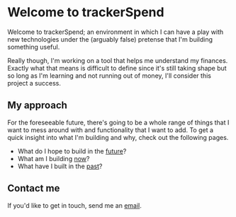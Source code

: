 # Welcome to trackerSpend

Welcome to trackerSpend; an environment in which I can have a play with new technologies under the (arguably false) pretense that I'm building something useful.

Really though, I'm working on a tool that helps me understand my finances. Exactly what that means is difficult to define since it's still taking shape but so long as I'm learning and not running out of money, I'll consider this project a success.

## My approach

For the foreseeable future, there's going to be a whole range of things that I want to mess around with and functionality that I want to add. To get a quick insight into what I'm building and why, check out the following pages.

* What do I hope to build in the [future](what/future.md)?
* What am I building [now](what/present.md)?
* What have I built in the [past](what/past.md)?

## Contact me

If you'd like to get in touch, send me an [email](mailto:jdgillespie91@gmail.com).

